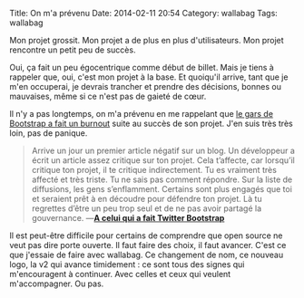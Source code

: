 Title: On m'a prévenu
Date: 2014-02-11 20:54
Category: wallabag
Tags: wallabag

Mon projet grossit.
Mon projet a de plus en plus d'utilisateurs.
Mon projet rencontre un petit peu de succès.

Oui, ça fait un peu égocentrique comme début de billet. Mais je tiens à rappeler que, oui, c'est mon projet à la base. Et quoiqu'il arrive, tant que je m'en occuperai, je devrais trancher et prendre des décisions, bonnes ou mauvaises, même si ce n'est pas de gaieté de cœur.

Il n'y a pas longtemps, on m'a prévenu en me rappelant que [le gars de Bootstrap a fait un burnout](http://www.touilleur-express.fr/2012/12/08/a-celui-qui-a-fait-twitter-bootstrap/) suite au succès de son projet. J'en suis très très loin, pas de panique.

> Arrive un jour un premier article négatif sur un blog. Un développeur a écrit un article assez critique sur ton projet. Cela t’affecte, car lorsqu’il critique ton projet, il te critique indirectement. Tu es vraiment très affecté et très triste. Tu ne sais pas comment répondre. Sur la liste de diffusions, les gens s’enflamment. Certains sont plus engagés que toi et seraient prêt à en découdre pour défendre ton projet. Là tu regrettes d’être un peu trop seul et de ne pas avoir partagé la gouvernance. —**[A celui qui a fait Twitter Bootstrap](http://www.touilleur-express.fr/2012/12/08/a-celui-qui-a-fait-twitter-bootstrap/)**

Il est peut-être difficile pour certains de comprendre que open source ne veut pas dire porte ouverte. Il faut faire des choix, il faut avancer. C'est ce que j'essaie de faire avec wallabag.
Ce changement de nom, ce nouveau logo, la v2 qui avance timidement : ce sont tous des signes qui m'encouragent à continuer. Avec celles et ceux qui veulent m'accompagner. Ou pas.
